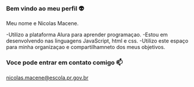 ### Bem vindo ao meu perfil 👽

Meu nome e Nicolas Macene.

-Utilizo a plataforma Alura para aprender programaçao.
-Estou em desenvolvendo nas linguagens JavaScript, html e css.
-Utilizo este espaço para minha organizaçao e compartilhamneto dos meus objetivos.


### Voce pode entrar em contato comigo 📫

nicolas.macene@escola.pr.gov.br
